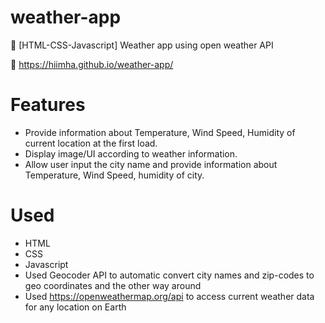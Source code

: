 # weather-app

🌸 [HTML-CSS-Javascript] Weather app using open weather API

📌 https://hiimha.github.io/weather-app/

# Features

- Provide information about Temperature, Wind Speed, Humidity of current location at the first load.
- Display image/UI according to weather information.
- Allow user input the city name and provide information about Temperature, Wind Speed, humidity of city.

# Used

- HTML
- CSS
- Javascript
- Used Geocoder API to automatic convert city names and zip-codes to geo coordinates and the other way around
- Used https://openweathermap.org/api to access current weather data for any location on Earth
